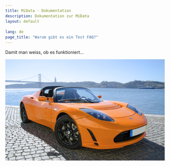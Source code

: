 ```yaml
---
title: MiData - Dokumentation
description: Dokumentation zur MiData
layout: default

lang: de
page_title: "Warum gibt es ein Test FAQ?"
---
```


Damit man weiss, ob es funktioniert...

![tesla](tesla_roadster.jpg)
